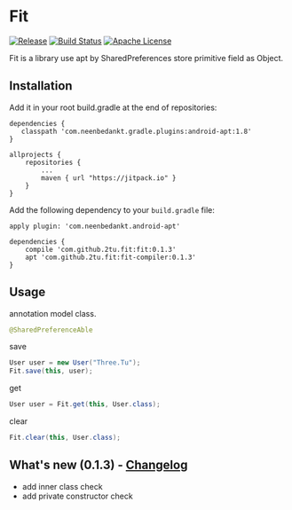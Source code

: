 # Fit

[![Release](https://jitpack.io/v/2tu/fit.svg)](https://jitpack.io/#2tu/fit) [![Build Status](https://travis-ci.org/2tu/fit.svg?branch=master)](https://travis-ci.org/2tu/fit) [![Apache License](http://img.shields.io/hexpm/l/plug.svg?style=flat)](https://github.com/kentarosasaki/raspberrypi/blob/master/LICENSE)

Fit is a library use apt by SharedPreferences store primitive field as Object.

## Installation
Add it in your root build.gradle at the end of repositories:

```
dependencies {
   classpath 'com.neenbedankt.gradle.plugins:android-apt:1.8'
}

allprojects {
	repositories {
		...
		maven { url "https://jitpack.io" }
	}
}
```
Add the following dependency to your `build.gradle` file:

```
apply plugin: 'com.neenbedankt.android-apt'

dependencies {
    compile 'com.github.2tu.fit:fit:0.1.3'
    apt 'com.github.2tu.fit:fit-compiler:0.1.3'
}
```

## Usage
annotation model class.
```java
@SharedPreferenceAble
```

save
```java
User user = new User("Three.Tu");
Fit.save(this, user);
```
get
```java
User user = Fit.get(this, User.class);
```
clear
```java
Fit.clear(this, User.class);
```

## What's new (0.1.3) - [Changelog](https://github.com/2tu/fit/blob/master/CHANGELOG.md)
* add inner class check
* add private constructor check

